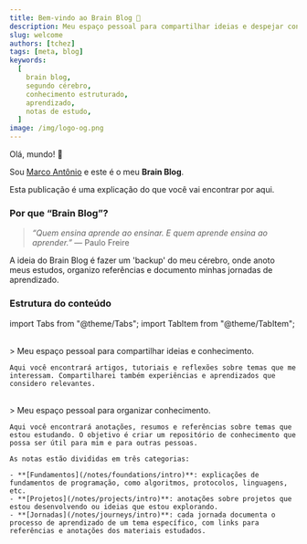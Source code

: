 ```yaml
---
title: Bem‑vindo ao Brain Blog 🎉
description: Meu espaço pessoal para compartilhar ideias e despejar conhecimento estruturado.
slug: welcome
authors: [tchez]
tags: [meta, blog]
keywords:
  [
    brain blog,
    segundo cérebro,
    conhecimento estruturado,
    aprendizado,
    notas de estudo,
  ]
image: /img/logo-og.png
---
```


Olá, mundo! 👋

<!-- TODO: Adicionar link para o about me depois -->

Sou [Marco Antônio](https://www.linkedin.com/in/tchez) e este é o meu **Brain Blog**.

Esta publicação é uma explicação do que você vai encontrar por aqui.

### Por que “Brain Blog”?

> _“Quem ensina aprende ao ensinar. E quem aprende ensina ao aprender.”_
> — Paulo Freire

A ideia do Brain Blog é fazer um 'backup' do meu cérebro, onde anoto meus estudos, organizo referências e documento minhas jornadas de aprendizado.

### Estrutura do conteúdo

import Tabs from "@theme/Tabs";
import TabItem from "@theme/TabItem";

<Tabs defaultValue="blog">
 <TabItem value="blog" label="Blog">
    <br/>
    > Meu espaço pessoal para compartilhar ideias e conhecimento.
    
    Aqui você encontrará artigos, tutoriais e reflexões sobre temas que me interessam. Compartilharei também experiências e aprendizados que considero relevantes.
  </TabItem>
  <TabItem value="notes" label="Notas">
    <br/>
    > Meu espaço pessoal para organizar conhecimento.

    Aqui você encontrará anotações, resumos e referências sobre temas que estou estudando. O objetivo é criar um repositório de conhecimento que possa ser útil para mim e para outras pessoas.

    As notas estão divididas em três categorias:

    - **[Fundamentos](/notes/foundations/intro)**: explicações de fundamentos de programação, como algoritmos, protocolos, linguagens, etc.
    - **[Projetos](/notes/projects/intro)**: anotações sobre projetos que estou desenvolvendo ou ideias que estou explorando.
    - **[Jornadas](/notes/journeys/intro)**: cada jornada documenta o processo de aprendizado de um tema específico, com links para referências e anotações dos materiais estudados.

  </TabItem>
</Tabs>
